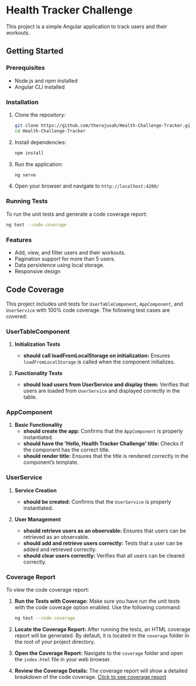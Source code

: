 
# Health Tracker Challenge

This project is a simple Angular application to track users and their workouts.

## Getting Started

### Prerequisites

- Node.js and npm installed
- Angular CLI installed

### Installation

1. Clone the repository:
   ```bash
   git clone https://github.com/therajusah/Health-Challenge-Tracker.git
   cd Health-Challenge-Tracker
   ```
2. Install dependencies:
   ```bash
   npm install
   ```
3. Run the application:
   ```bash
   ng serve
   ```
4. Open your browser and navigate to `http://localhost:4200/`

### Running Tests

To run the unit tests and generate a code coverage report:

```bash
ng test --code-coverage
```

### Features

- Add, view, and filter users and their workouts.
- Pagination support for more than 5 users.
- Data persistence using local storage.
- Responsive design

## Code Coverage

This project includes unit tests for `UserTableComponent`, `AppComponent`, and `UserService` with 100% code coverage. The following test cases are covered:

### UserTableComponent

1. **Initialization Tests**
   - **should call loadFromLocalStorage on initialization:** Ensures `loadFromLocalStorage` is called when the component initializes.

2. **Functionality Tests**
   - **should load users from UserService and display them:** Verifies that users are loaded from `UserService` and displayed correctly in the table.

### AppComponent

1. **Basic Functionality**
   - **should create the app:** Confirms that the `AppComponent` is properly instantiated.
   - **should have the 'Hello, Health Tracker Challenge' title:** Checks if the component has the correct title.
   - **should render title:** Ensures that the title is rendered correctly in the component’s template.

### UserService

1. **Service Creation**
   - **should be created:** Confirms that the `UserService` is properly instantiated.

2. **User Management**
   - **should retrieve users as an observable:** Ensures that users can be retrieved as an observable.
   - **should add and retrieve users correctly:** Tests that a user can be added and retrieved correctly.
   - **should clear users correctly:** Verifies that all users can be cleared correctly.

### Coverage Report

To view the code coverage report:

1. **Run the Tests with Coverage:**
   Make sure you have run the unit tests with the code coverage option enabled. Use the following command:
   ```bash
   ng test --code-coverage
   ```

2. **Locate the Coverage Report:**
   After running the tests, an HTML coverage report will be generated. By default, it is located in the `coverage` folder in the root of your project directory.

3. **Open the Coverage Report:**
   Navigate to the `coverage` folder and open the `index.html` file in your web browser.

4. **Review the Coverage Details:**
   The coverage report will show a detailed breakdown of the code coverage. [Click to see coverage report](https://drive.google.com/file/d/11r-rbmJd03wp9ZOON0MzOaaS3UyNjzN0/view?usp=sharing)